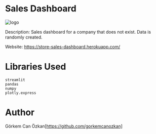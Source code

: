 
# Sales Dashboard
![logo](https://user-images.githubusercontent.com/71969715/119366371-903fbd00-bcb9-11eb-8023-9eb394bf4b17.png)

Description: Sales dashboard for a company that does not exist. Data is randomly created.

Website: https://store-sales-dashboard.herokuapp.com/

# Libraries Used

    streamlit
    pandas
    numpy
    plotly.express
    
# Author

Görkem Can Özkan[https://github.com/gorkemcanozkan]
